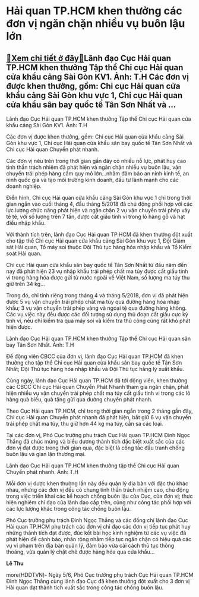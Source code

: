 Hải quan TP.HCM khen thưởng các đơn vị ngăn chặn nhiều vụ buôn lậu lớn
======================================================================

[:gift:Xem chi tiết ở đây:gift:](https://hddtvn.com/hai-quan-tp-hcm-khen-thuong-cac-don-vi-ngan-chan-nhieu-vu-buon-lau-lon/)Lãnh đạo Cục Hải quan TP.HCM khen thưởng Tập thể Chi cục Hải quan cửa khẩu cảng Sài Gòn KV1. Ảnh: T.H Các đơn vị được khen thưởng, gồm: Chi cục Hải quan cửa khẩu cảng Sài Gòn khu vực 1, Chi cục Hải quan cửa khẩu sân bay quốc tế Tân Sơn Nhất và …
-----------------------------------------------------------------------------------------------------------------------------------------------------------------------------------------------------------------------------------------------------







 






 Lãnh đạo Cục Hải quan TP.HCM khen thưởng Tập thể Chi cục Hải quan cửa khẩu cảng Sài Gòn KV1. Ảnh: T.H 


Các đơn vị được khen thưởng, gồm: Chi cục Hải quan cửa khẩu cảng Sài Gòn khu vực 1, Chi cục Hải quan cửa khẩu sân bay quốc tế Tân Sơn Nhất và Chi cục Hải quan Chuyển phát nhanh. 


 Các đơn vị nêu trên trong thời gian gần đây có nhiều nỗ lực, phát huy cao tinh thần trách nhiệm đã phát hiện và ngăn chặn nhiều vụ buôn lậu, vận chuyển trái phép hàng cấm quy mô lớn…nhằm đảm bảo an ninh kinh tế, an ninh quốc gia và tạo môi trường kinh doanh, đầu tư lành mạnh cho các doanh nghiệp. 


 Điển hình, Chi cục Hải quan cửa khẩu cảng Sài Gòn khu vực 1 chỉ trong thời gian ngắn vào cuối tháng 4, đầu tháng 5/2018 đã chủ động phối hợp với các lực lượng chức năng phát hiện và ngăn chặn 2 vụ vận chuyển trái phép vảy tê tê, với số lượng trên 7 tấn, được cất giấu tinh vi trong lô hàng gỗ và hạt điều nhập khẩu. 


 Với thành tích trên, lãnh đạo Cục Hải quan TP.HCM đã khen thưởng đột xuất cho tập thể Chi cục Hải quan cửa khẩu cảng Sài Gòn khu vực 1, Đội Giám sát Hải quan, Tổ máy soi thuộc Đội Thủ tục hàng hóa nhập khẩu và Tổ Kiểm soát Hải quan.


 Chi cục Hải quan cửa khẩu sân bay quốc tế Tân Sơn Nhất từ đầu năm đến nay đã phát hiện 23 vụ nhập khẩu trái phép chất ma túy được cất giấu tinh vi trong hàng hóa được gửi từ nước ngoài về Việt Nam, số lượng ma túy thu giữ trên 34 kg…


 Trong đó, chỉ tính riêng trong tháng 4 và tháng 5/2018, đơn vị đã phát hiện được 5 vụ vận chuyển trái phép chất ma túy qua đường hàng hóa nhập khẩu; 3 vụ vận chuyển trái phép vàng và ngoại tệ qua đường hàng không. Các vụ việc này đều được các đối tượng sử dụng thủ đoạn cất giấu cực kỳ tinh vi, nếu chỉ kiểm tra qua máy soi và kiểm tra thủ công cũng rất khó phát hiện được. 









 



 




Lãnh đạo Cục Hải quan TP.HCM khen thưởng Tập thể Chi cục Hải quan sân bay Tân Sơn Nhất. Ảnh: T.H



Để động viên CBCC của đơn vị, lãnh đạo Cục Hải quan TP.HCM đã khen thưởng cho tập thể Chi cục Hải quan cửa khẩu sân bay quốc tế Tân Sơn Nhất; Đội Thủ tục hàng hóa nhập khẩu và Đội Thủ tục hàng lý xuất khẩu.


 Cùng ngày, lãnh đạo Cục Hải quan TP.HCM đã tới động viên, khen thưởng các CBCC Chi cục Hải quan Chuyển Phát Nhanh tham gia ngăn chặn, phát hiện nhiều vụ vận chuyển trái phép chất ma túy cất giấu tinh vi trong các lô hàng quà biếu, quà tặng gửi qua đường chuyển phát nhanh. 


 Theo Cục Hải quan TP.HCM, chỉ trong thời gian ngắn trong 2 tháng gần đây, Chi cục Hải quan Chuyển phát nhanh đã phát hiện, bắt giữ 6 vụ vận chuyển trái phép chất ma túy, thu giữ hơn 44 kg ma túy, cần sa các loại. 


 Tại các đơn vị, Phó Cục trưởng phu trách Cục Hải quan TP.HCM Đinh Ngọc Thắng đã chúc mừng và biểu dương thành tích đặc biệt xuất sắc của các đơn vị đạt được trong thời gian qua, đặc biệt là công tác đấu tranh chống buôn lậu và gian lận thương mại. 









 



 




Lãnh đạo Cục Hải quan TP.HCM khen thưởng tập thể Chi cục Hải quan Chuyển phát nhanh. Ảnh: T.H



Mỗi đơn vị được khen thưởng lần này đều quản lý địa bàn với đặc thù khác nhau, nhưng các đơn vị đều có chung tinh thần trách nhiệm cao, chủ động trong việc triển khai các kế hoạch chống buôn lậu của Cục, của đơn vị; thực hiện nghiêm chỉ đạo của lãnh đạo cấp trên, cũng như công tác phối hợp với các lực lượng khác trong công tác chống buôn lậu. 


 Phó Cục trưởng phụ trách Đinh Ngọc Thắng và các đồng chí lãnh đạo Cục Hải quan TP.HCM phụ trách các đơn vị chỉ đạo các đơn vị tiếp tục phát huy những thành tích đạt được, đúc kết bài học kinh nghiệm từ các vụ việc đã phát hiện để cảnh báo, nhân rộng nhằm tiếp tục ngăn chặn có hiệu quả các vụ vi phạm trên địa bàn quản lý, đảm bảo vừa cải cách thủ tục thông thoáng, vừa quản lý chặt chẽ được hàng hóa qua cửa khẩu…






**Lê Thu**



more(HDDTVN)- Ngày 5/6, Phó Cục trưởng phụ trách Cục Hải quan TP.HCM Đinh Ngọc Thắng cùng lãnh đạo Cục đã khen thưởng đột xuất cho 3 đơn vị Hải quan đạt thành tích xuất sắc trong công tác chống buôn lậu.

